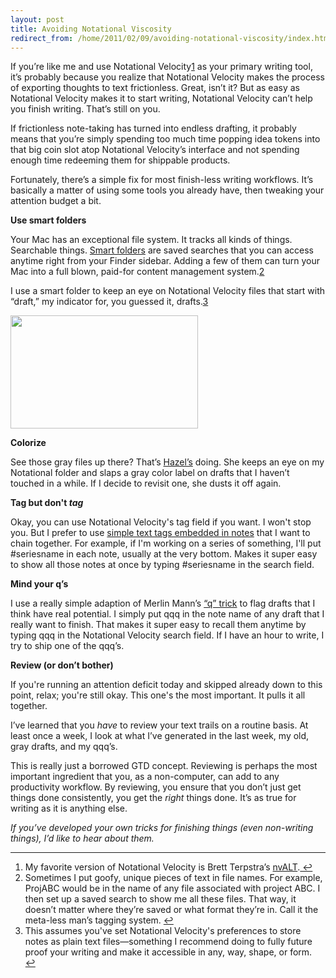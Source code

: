 ```yaml
---
layout: post
title: Avoiding Notational Viscosity
redirect_from: /home/2011/02/09/avoiding-notational-viscosity/index.html
---
```

<p>If you’re like me and use Notational Velocity<a id="fnref:1" class="footnote" title="see footnote" href="#fn:1">1</a> as your primary writing tool, it’s probably because you realize that Notational Velocity makes the process of exporting thoughts to text frictionless. Great, isn’t it?
But as easy as Notational Velocity makes it to start writing, Notational Velocity can’t help you finish writing. That’s still on you.</p>
<p>If frictionless note-taking has turned into endless drafting, it probably means that you’re simply spending too much time popping idea tokens into that big coin slot atop Notational Velocity’s interface and not spending enough time redeeming them for shippable products.</p>
<p>Fortunately, there’s a simple fix for most finish-less writing workflows. It’s basically a matter of using some tools you  already have, then tweaking your attention budget a bit.</p>
<p><strong>Use smart folders</strong></p>
<p>Your Mac has an exceptional file system. It tracks all kinds of things. Searchable things. <a href="http://www.macworld.com/article/154709/2010/10/smartfolders.html">Smart folders</a> are saved searches that you can access anytime right from your Finder sidebar. Adding a few of them can turn your Mac into a full blown, paid-for content management system.<a id="fnref:cms" class="footnote" title="see footnote" href="#fn:cms">2</a></p>
<p>I use a smart folder to keep an eye on Notational Velocity files that start with “draft,” my indicator for, you guessed it, drafts.<a id="fnref:3" class="footnote" title="see footnote" href="#fn:3">3</a></p>
<p><a href="/img/nv-drafts-ss-pe.png"><img class="aligncenter size-medium wp-image-3251" title="nv-drafts-ss-pe" src="/img/nv-drafts-ss-pe-300x181.png" alt="" width="300" height="181" /></a></p>
<p><strong>Colorize</strong></p>
<p>See those gray files up there? That’s <a href="http://www.noodlesoft.com/hazel.php">Hazel’s</a> doing. She keeps an eye on my Notational folder and slaps a gray color label on drafts that I haven’t touched in a while. If I decide to revisit one, she dusts it off again.</p>
<p><strong>Tag but don't </strong><em><strong>tag</strong></em></p>
<p>Okay, you can use Notational Velocity's tag field if you want. I won't stop you. But I prefer to use <a href="http://www.practicallyefficient.com/2010/11/05/notational-velocity-tagging-without-the-tag-field/">simple text tags embedded in notes</a> that I want to chain together. For example, if I'm working on a series of something, I'll put #seriesname in each note, usually at the very bottom. Makes it super easy to show all those notes at once by typing #seriesname in the search field.</p>
<p><strong>Mind your q’s</strong></p>
<p>I use a really simple adaption of Merlin Mann’s <a href="http://www.kungfugrippe.com/post/453204090/q-trick">“q” trick</a> to flag drafts that I think have real potential. I simply put qqq in the note name of any draft that I really want to finish. That makes it super easy to recall them anytime by typing qqq in the Notational Velocity search field.  If I have an hour to write, I try to ship one of the qqq’s.</p>
<p><strong>Review (or don’t bother)</strong></p>
<p>If you're running an attention deficit today and skipped already down to this point, relax; you're still okay. This one's the most important. It pulls it all together.</p>
<p>I’ve learned that you <em>have</em> to review your text trails on a routine basis.  At least once a week, I look at what I’ve generated in the last week, my old, gray drafts, and my qqq’s.</p>
<p>This is really just a borrowed GTD concept.  Reviewing is perhaps the most important ingredient that you, as a non-computer, can add to any productivity workflow. By reviewing, you ensure that you don’t just get things done consistently, you get the <em>right</em> things done. It’s as true for writing as it is anything else.</p>
<p><em>If you’ve developed your own tricks for finishing things (even non-writing things), I’d like to hear about them.</em></p>
<div class="footnotes">
<hr />
<ol>
<li id="fn:1">My favorite version of Notational Velocity is Brett Terpstra’s <a href="http://brettterpstra.com/code/notational-velocity-alt/">nvALT</a>.<a class="reversefootnote" title="return to article" href="#fnref:1"> ↩</a></li>
<li id="fn:cms">Sometimes I put goofy, unique pieces of text in file names. For example, ProjABC would be in the name of any file associated with project ABC. I then set up a saved search to show me all these files. That way, it doesn’t matter where they’re saved or what format they’re in. Call it the meta-less man’s tagging system. <a class="reversefootnote" title="return to article" href="#fnref:cms"> ↩</a></li>
<li id="fn:3">This assumes you've set Notational Velocity's preferences to store notes as plain text files—something I recommend doing to fully future proof your writing and make it accessible in any, way, shape, or form.  <a class="reversefootnote" title="return to article" href="#fnref:3"> ↩</a></li>
</ol>
</div>
